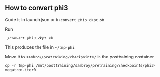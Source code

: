 ## How to convert phi3
Code is in launch.json
 or in `convert_phi3_ckpt.sh`

Run 
```
./convert_phi3_ckpt.sh
```

This produces the file in `~/tmp-phi`

Move it to `sambroy/pretraining/checkpoints/` in the posttraining container 

```
cp -r tmp-phi /mnt/posttraining/sambroy/pretraining/checkpoints/phi3-megatron-iter0
```
